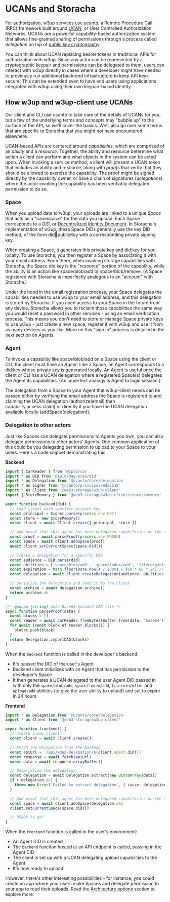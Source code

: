 # UCANs and Storacha

For authorization, w3up services use [ucanto](https://github.com/storacha/ucanto), a Remote Procedure Call (RPC) framework built around [UCAN](https://ucan.xyz/), or User Controlled Authorization Networks. UCANs are a powerful capability-based authorization system that allows fine-grained sharing of permissions through a process called _delegation_ on top of [public key cryptography](https://en.wikipedia.org/wiki/Public-key_cryptography).

You can think about UCAN replacing bearer tokens in traditional APIs for authorization with w3up. Since any actor can be represented by a cryptographic keypair and permissions can be delegated to them, users can interact with w3up directly in cases where a developer might have needed to previously run additional back-end infrastructure to keep API keys secure. This can be extended even to have end users using applications integrated with w3up using their own keypair-based identity.

## How w3up and w3up-client use UCANs

Our client and CLI use ucanto to take care of the details of UCANs for you, but a few of the underlying terms and concepts may "bubble up" to the surface of the API, so we'll cover the basics. We'll also go over some terms that are specific to Storacha that you might not have encountered elsewhere.

UCAN-based APIs are centered around _capabilities_, which are comprised of an _ability_ and a _resource_. Together, the ability and resource determine what action a client can perform and what objects in the system can be acted upon. When invoking a service method, a client will present a UCAN token that includes an ability and resource, along with _proofs_ that verify that they should be allowed to exercise the capability. The proof might be signed directly by the capability owner, or have a chain of signatures (_delegations_) where the actor invoking the capability has been verifiably delegated permission to do so.

### Space

When you upload data to w3up, your uploads are linked to a unique _Space_ that acts as a "namespace" for the data you upload. Each Space corresponds to a _DID_, or [Decentralized Identity Document](https://www.w3.org/TR/did-core/). In Storacha's implementation of w3up, these Space DIDs generally use the key DID method, of the form did:key:publicKey with a corresponding private signing key.

When creating a Space, it generates this private key and did:key for you locally. To use Storacha, you then register a Space by associating it with your email address. From there, when invoking storage capabilities with Storacha, the Space did:key is the "resource" portion of the capability, while the ability is an action like space/blob/add or space/blob/remove. (A Space registered with Storacha is imperfectly analogous to an "account" with Storacha.)

Under the hood in the email registration process, your Space delegates the capabilities needed to use w3up to your email address, and this delegation is stored by Storacha. If you need access to your Space in the future from any device, Storacha allows you to reclaim those capabilities the same way you would reset a password in other services - using an email verification process. This means you don't need to store or manage Space private keys to use w3up - just create a new space, register it with w3up and use it from as many devices as you like. More on this "sign in" process is detailed in the next section on Agents.

### Agent

To invoke a capability like space/blob/add on a Space using the client or CLI, the client must have an _Agent_. Like a Space, an Agent corresponds to a did:key whose private key is generated locally. An Agent is useful once the client or CLI has a UCAN delegation where a registered Space(s) delegates the Agent its capabilities. (An imperfect analogy is Agent to login session.)

The delegation from a Space to your Agent that w3up-client needs can be passed either by verifying the email address the Space is registered to and claiming the UCAN delegation (authorize(email) then capability.access.claim) or directly if you have the UCAN delegation available locally (addSpace(delegation)).

### Delegation to other actors

Just like Spaces can delegate permissions to Agents you own, you can also delegate permissions to other actors' Agents. One common application of this could be you delegating permission to upload to your Space to your users. Here's a code snippet demonstrating this:

**Backend**

```js
import { CarReader } from '@ipld/car'
import * as DID from '@ipld/dag-ucan/did'
import * as Delegation from '@ucanto/core/delegation'
import * as Signer from '@ucanto/principal/ed25519'
import * as Client from '@web3-storage/w3up-client'
import { StoreMemory } from '@web3-storage/w3up-client/stores/memory'

async function backend(did) {
  // Load client with specific private key
  const principal = Signer.parse(process.env.KEY)
  const store = new StoreMemory()
  const client = await Client.create({ principal, store })

  // Add proof that this agent has been delegated capabilities on the space
  const proof = await parseProof(process.env.PROOF)
  const space = await client.addSpace(proof)
  await client.setCurrentSpace(space.did())

  // Create a delegation for a specific DID
  const audience = DID.parse(did)
  const abilities = ['space/blob/add', 'space/index/add', 'filecoin/offer', 'upload/add']
  const expiration = Math.floor(Date.now() / 1000) + (60 * 60 * 24) // 24 hours from now
  const delegation = await client.createDelegation(audience, abilities, { expiration })

  // Serialize the delegation and send it to the client
  const archive = await delegation.archive()
  return archive.ok
}

/** @param {string} data Base64 encoded CAR file */
async function parseProof(data) {
  const blocks = []
  const reader = await CarReader.fromBytes(Buffer.from(data, 'base64'))
  for await (const block of reader.blocks()) {
    blocks.push(block)
  }
  return Delegation.importDAG(blocks)
}
```

When the `backend` function is called in the developer's backend:

- It's passed the DID of the user's Agent
- Backend client initializes with an Agent that has permission to the developer's Space
- It then generates a UCAN delegated to the user Agent DID passed in with only the `space/blob/add`, `space/index/add`, `filecoin/offer` and `upload/add` abilities (to give the user ability to upload) and set to expire in 24 hours

**Frontend**

```js
import * as Delegation from '@ucanto/core/delegation'
import * as Client from '@web3-storage/w3up-client'

async function frontend() {
  // Create a new client
  const client = await Client.create()

  // Fetch the delegation from the backend
  const apiUrl = `/api/w3up-delegation/${client.agent.did()}`
  const response = await fetch(apiUrl)
  const data = await response.arrayBuffer()

  // Deserialize the delegation
  const delegation = await Delegation.extract(new Uint8Array(data))
  if (!delegation.ok) {
    throw new Error('Failed to extract delegation', { cause: delegation.error })
  }

  // Add proof that this agent has been delegated capabilities on the space
  const space = await client.addSpace(delegation.ok)
  client.setCurrentSpace(space.did())

  // READY to go!
}
```

When the `frontend` function is called in the user's environment:

- An Agent DID is created
- The `backend` function hosted at an API endpoint is called, passing in the Agent DID
- The client is set up with a UCAN delegating upload capabilities to the Agent
- It's now ready to upload!

However, there's other interesting possibilities - for instance, you could create an app where your users make Spaces and delegate permission to your app to read their uploads. Read the [Architecture options](/concepts/architecture-options/) section to explore more.
